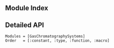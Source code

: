 ## Module Index

## Detailed API

```@autodocs
Modules = [GasChromatographySystems]
Order   = [:constant, :type, :function, :macro]
```